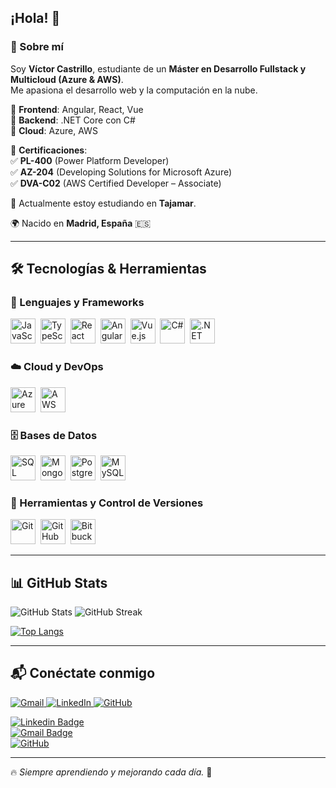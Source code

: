 ## ¡Hola! 👋  

### 🚀 Sobre mí  

Soy **Víctor Castrillo**, estudiante de un **Máster en Desarrollo Fullstack y Multicloud (Azure & AWS)**.  
Me apasiona el desarrollo web y la computación en la nube.  

🔹 **Frontend**: Angular, React, Vue  
🔹 **Backend**: .NET Core con C#  
🔹 **Cloud**: Azure, AWS  

📌 **Certificaciones**:  
✅ **PL-400** (Power Platform Developer)  
✅ **AZ-204** (Developing Solutions for Microsoft Azure)  
✅ **DVA-C02** (AWS Certified Developer – Associate)  

💼 Actualmente estoy estudiando en **Tajamar**.  

🌍 Nacido en **Madrid, España** 🇪🇸  

---

## 🛠️ Tecnologías & Herramientas  

### 📌 Lenguajes y Frameworks  
<p align="left">
  <img src="https://cdn.jsdelivr.net/gh/devicons/devicon/icons/javascript/javascript-original.svg" title="JavaScript" width="40" height="40"/>&nbsp;
  <img src="https://cdn.jsdelivr.net/gh/devicons/devicon/icons/typescript/typescript-original.svg" title="TypeScript" width="40" height="40"/>&nbsp;
  <img src="https://cdn.jsdelivr.net/gh/devicons/devicon/icons/react/react-original.svg" title="React" width="40" height="40"/>&nbsp;
  <img src="https://cdn.jsdelivr.net/gh/devicons/devicon/icons/angularjs/angularjs-original.svg" title="Angular" width="40" height="40"/>&nbsp;
  <img src="https://cdn.jsdelivr.net/gh/devicons/devicon/icons/vuejs/vuejs-original.svg" title="Vue.js" width="40" height="40"/>&nbsp;
  <img src="https://cdn.jsdelivr.net/gh/devicons/devicon/icons/csharp/csharp-original.svg" title="C#" width="40" height="40"/>&nbsp;
  <img src="https://cdn.jsdelivr.net/gh/devicons/devicon/icons/dot-net/dot-net-original.svg" title=".NET Core" width="40" height="40"/>&nbsp;
</p>

### ☁️ Cloud y DevOps  
<p align="left">
  <img src="https://cdn.jsdelivr.net/gh/devicons/devicon/icons/azure/azure-original.svg" title="Azure" width="40" height="40"/>&nbsp;
  <img src="https://upload.wikimedia.org/wikipedia/commons/9/93/Amazon_Web_Services_Logo.svg" title="AWS" width="40" height="40"/>&nbsp;
  <!-- <img src="https://cdn.jsdelivr.net/gh/devicons/devicon/icons/docker/docker-original.svg" title="Docker" width="40" height="40"/>&nbsp; -->
  <!-- <img src="https://cdn.jsdelivr.net/gh/devicons/devicon/icons/kubernetes/kubernetes-plain.svg" title="Kubernetes" width="40" height="40"/>&nbsp; -->
</p>

### 🗄️ Bases de Datos  
<p align="left">
  <img src="https://cdn.jsdelivr.net/gh/devicons/devicon/icons/microsoftsqlserver/microsoftsqlserver-plain.svg" title="SQL Server" width="40" height="40"/>&nbsp;
  <img src="https://cdn.jsdelivr.net/gh/devicons/devicon/icons/mongodb/mongodb-original.svg" title="MongoDB" width="40" height="40"/>&nbsp;
  <img src="https://cdn.jsdelivr.net/gh/devicons/devicon/icons/postgresql/postgresql-original.svg" title="PostgreSQL" width="40" height="40"/>&nbsp;
  <img src="https://cdn.jsdelivr.net/gh/devicons/devicon/icons/mysql/mysql-original.svg" title="MySQL" width="40" height="40"/>&nbsp;
</p>

### 🔧 Herramientas y Control de Versiones  
<p align="left">
  <img src="https://cdn.jsdelivr.net/gh/devicons/devicon/icons/git/git-original.svg" title="Git" width="40" height="40"/>&nbsp;
  <img src="https://cdn.jsdelivr.net/gh/devicons/devicon/icons/github/github-original.svg" title="GitHub" width="40" height="40"/>&nbsp;
  <img src="https://cdn.jsdelivr.net/gh/devicons/devicon/icons/bitbucket/bitbucket-original.svg" title="Bitbucket" width="40" height="40"/>&nbsp;
</p>

---

## 📊 GitHub Stats  

<p align="left">
  <img src="https://github-readme-stats.vercel.app/api?username=CastrilloRedondoVictor&show_icons=true&hide=contribs,issues&theme=radical" alt="GitHub Stats"/>
  <img src="https://github-readme-streak-stats.herokuapp.com/?user=CastrilloRedondoVictor&theme=radical" alt="GitHub Streak"/>
</p>

[![Top Langs](https://github-readme-stats.vercel.app/api/top-langs/?username=CastrilloRedondoVictor&layout=compact&theme=radical)](https://github.com/anuraghazra/github-readme-stats)

---


## 📬 Conéctate conmigo  

<p align="left">
  <a href="mailto:castrilloredondovictor@gmail.com">
    <img src="https://img.shields.io/badge/Gmail-c14438?style=for-the-badge&logo=gmail&logoColor=white" alt="Gmail"/>
  </a>
  <a href="https://www.linkedin.com/in/v%C3%ADctor-castrillo-redondo-a45802262/" target="_blank">
    <img src="https://img.shields.io/badge/LinkedIn-0077B5?style=for-the-badge&logo=linkedin&logoColor=white" alt="LinkedIn"/>
  </a>
  <a href="https://github.com/CastrilloRedondoVictor" target="_blank">
    <img src="https://img.shields.io/badge/GitHub-181717?style=for-the-badge&logo=github&logoColor=white" alt="GitHub"/>
  </a>
</p>

[![Linkedin Badge](https://img.shields.io/badge/-VictorCastrillo-blue?style=flat-square&logo=Linkedin&logoColor=white&link=https://www.linkedin.com/in/minoveaz/)](https://www.linkedin.com/in/minoveaz/)  
[![Gmail Badge](https://img.shields.io/badge/-castrilloredondovictor@gmail.com-c14438?style=flat-square&logo=Gmail&logoColor=white&link=mailto:castrilloredondovictor@gmail.com)](mailto:castrilloredondovictor@gmail.com)  
[![GitHub](https://img.shields.io/badge/-GitHub-181717?style=flat-square&logo=github&logoColor=white&link=https://github.com/CastrilloRedondoVictor)](https://github.com/CastrilloRedondoVictor)  

---

🔥 _Siempre aprendiendo y mejorando cada día._ 🚀  
